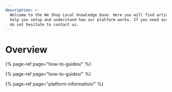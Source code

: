 ```yaml
---
description: >-
  Welcome to the We Shop Local knowledge base. Here you will find articles to
  help you setup and understand how our platform works. If you need assistance,
  do not hesitate to contact us.
---
```


# Overview

{% page-ref page="how-to-guides/" %}



{% page-ref page="how-to-guides/" %}

{% page-ref page="platform-information/" %}

